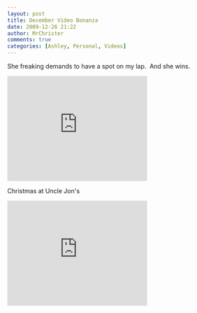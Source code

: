 ```yaml
---
layout: post
title: December Video Bonanza
date: 2009-12-26 21:22
author: MrChrister
comments: true
categories: [Ashley, Personal, Videos]
---
```

<p>She freaking demands to have a spot on my lap.&nbsp; And she wins.</p> <p><iframe height="240" src="https://skydrive.live.com/embed?cid=F443C8FEC5D6FFCE&amp;resid=F443C8FEC5D6FFCE%21225&amp;authkey=AKlC7zdavRM0DP4" frameborder="0" width="320" scrolling="no"></iframe></p> <p>Christmas at Uncle Jon's</p> <p><iframe height="240" src="https://skydrive.live.com/embed?cid=F443C8FEC5D6FFCE&amp;resid=F443C8FEC5D6FFCE%21225&amp;authkey=AKlC7zdavRM0DP4" frameborder="0" width="320" scrolling="no"></iframe></p>
